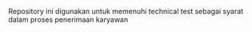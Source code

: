 Repository ini digunakan untuk memenuhi technical test sebagai syarat dalam proses penerimaan karyawan
